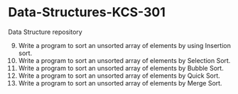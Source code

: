 # Data-Structures-KCS-301
Data Structure repository 

9. Write a program to sort an unsorted array of elements by using Insertion sort.
10. Write a program to sort an unsorted array of elements by Selection Sort.
11. Write a program to sort an unsorted array of elements by Bubble Sort.
12. Write a program to sort an unsorted array of elements by Quick Sort.
13. Write a program to sort an unsorted array of elements by Merge Sort.
